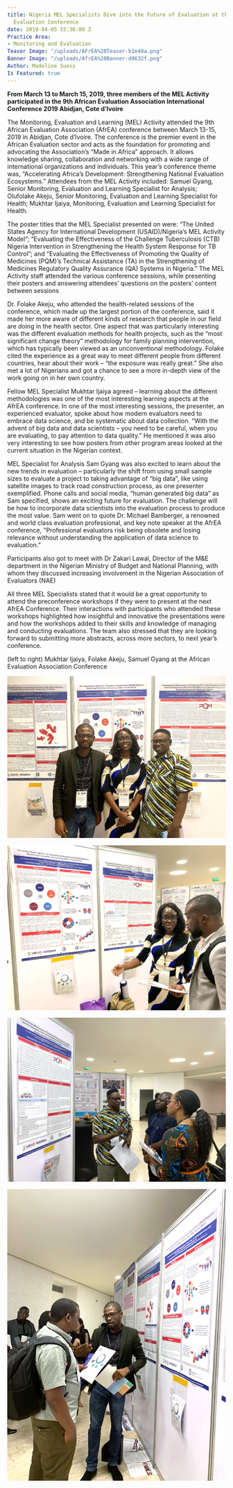 ```yaml
---
title: Nigeria MEL Specialists Dive into the Future of Evaluation at the 2019 African
  Evaluation Conference
date: 2019-04-05 15:36:00 Z
Practice Area:
- Monitoring and Evaluation
Teaser Image: "/uploads/AFrEA%20Teaser-b1e49a.png"
Banner Image: "/uploads/AfrEA%20Banner-d9632f.png"
Author: Madeline Suess
Is Featured: true
---
```


**From March 13 to March 15, 2019, three members of the MEL Activity participated in the 9th African Evaluation Association International Conference 2019 Abidjan, Cote d’Ivoire**

The Monitoring, Evaluation and Learning (MEL) Activity attended the 9th African Evaluation Association (AfrEA) conference between March 13-15, 2019 in Abidjan, Cote d’Ivoire. The conference is the premier event in the African Evaluation sector and acts as the foundation for promoting and advocating the Association’s “Made in Africa” approach. It allows knowledge sharing, collaboration and networking with a wide range of international organizations and individuals. This year’s conference theme was, “Accelerating Africa’s Development: Strengthening National Evaluation Ecosystems.” Attendees from the MEL Activity included: Samuel Gyang, Senior Monitoring, Evaluation and Learning Specialist for Analysis; Olufolake Akeju, Senior Monitoring, Evaluation and Learning Specialist for Health; Mukhtar Ijaiya, Monitoring, Evaluation and Learning Specialist for Health. 

The poster titles that the MEL Specialist presented on were: “The United States Agency for International Development (USAID)/Nigeria’s MEL Activity Model”; “Evaluating the Effectiveness of the Challenge Tuberculosis (CTB) Nigeria Intervention in Strengthening the Health System Response for TB Control”; and “Evaluating the Effectiveness of Promoting the Quality of Medicines (PQM)’s Technical Assistance (TA) in the Strengthening of Medicines Regulatory Quality Assurance (QA) Systems in Nigeria.” The MEL Activity staff attended the various conference sessions, while presenting their posters and answering attendees’ questions on the posters’ content between sessions 

Dr. Folake Akeju, who attended the health-related sessions of the conference, which made up the largest portion of the conference, said it made her more aware of different kinds of research that people in our field are doing in the health sector. One aspect that was particularly interesting was the different evaluation methods for health projects, such as the “most significant change theory” methodology for family planning intervention, which has typically been viewed as an unconventional methodology. Folake cited the experience as a great way to meet different people from different countries, hear about their work – “the exposure was really great.” She also met a lot of Nigerians and got a chance to see a more in-depth view of the work going on in her own country. 

Fellow MEL Specialist Mukhtar Ijaiya agreed – learning about the different methodologies was one of the most interesting learning aspects at the AfrEA conference. In one of the most interesting sessions, the presenter, an experienced evaluator, spoke about how modern evaluators need to embrace data science, and be systematic about data collection. “With the advent of big data and data scientists – you need to be careful, when you are evaluating, to pay attention to data quality.” He mentioned it was also very interesting to see how posters from other program areas looked at the current situation in the Nigerian context.  

MEL Specialist for Analysis Sam Gyang was also excited to learn about the new trends in evaluation – particularly the shift from using small sample sizes to evaluate a project to taking advantage of “big data”, like using satellite images to track road construction process, as one presenter exemplified. Phone calls and social media, “human generated big data” as Sam specified, shows an exciting future for evaluation. The challenge will be how to incorporate data scientists into the evaluation process to produce the most value. 
Sam went on to quote Dr. Michael Bamberger, a renowned and world class evaluation professional, and key note speaker at the AfrEA conference, "Professional evaluators risk being obsolete and losing relevance without understanding the application of data science to evaluation.” 

Participants also got to meet with Dr Zakari Lawal, Director of the M&E department in the Nigerian Ministry of Budget and National Planning, with whom they discussed increasing involvement in the Nigerian Association of Evaluators (NAE)

All three MEL Specialists stated that it would be a great opportunity to attend the preconference workshops if they were to present at the next AfrEA Conference. Their interactions with participants who attended these workshops highlighted how insightful and innovative the presentations were and how the workshops added to their skills and knowledge of managing and conducting evaluations. The team also stressed that they are looking forward to submitting more abstracts, across more sectors, to next year’s conference.

(left to right) Mukhtar Ijaiya, Folake Akeju, Samuel Gyang  at the African Evaluation Association Conference

![AfrEA 2.png](/uploads/AfrEA%202.png)

![AfrEA 3.png](/uploads/AfrEA%203.png)

![AfrEA 4.png](/uploads/AfrEA%204.png)

![AfrEA 5.png](/uploads/AfrEA%205.png)